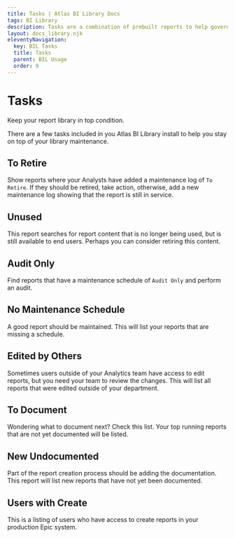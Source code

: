 ```yaml
---
title: Tasks | Atlas BI Library Docs
tags: BI Library
description: Tasks are a combination of prebuilt reports to help govern your report library. Quickly identify areas where attention is needed.
layout: docs_library.njk
eleventyNavigation:
  key: BIL Tasks
  title: Tasks
  parent: BIL Usage
  order: 9
---
```


# Tasks
<p class="subtitle pb-5">Keep your report library in top condition.</p>

There are a few tasks included in you Atlas BI Library install to help you stay on top of your library maintenance.

## To Retire

Show reports where your Analysts have added a maintenance log of `To Retire`. If they should be retired, take action, otherwise, add a new maintenance log showing that the report is still in service.

## Unused

This report searches for report content that is no longer being used, but is still available to end users. Perhaps you can consider retiring this content.

## Audit Only

Find reports that have a maintenance schedule of `Audit Only` and perform an audit.


## No Maintenance Schedule

A good report should be maintained. This will list your reports that are missing a schedule.


## Edited by Others

Sometimes users outside of your Analytics team have access to edit reports, but you need your team to review the changes. This will list all reports that were edited outside of your department.

## To Document

Wondering what to document next? Check this list. Your top running reports that are not yet documented will be listed.

## New Undocumented

Part of the report creation process should be adding the documentation. This report will list new reports that have not yet been documented.


## Users with Create

This is a listing of users who have access to create reports in your production Epic system.
